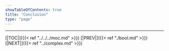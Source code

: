 ```yaml
---
showTableOfContents: true
title: "Conclusion"
type: "page"
---
```







---
[|TOC|]({{< ref "../../../moc.md" >}})
[|PREV|]({{< ref "./bool.md" >}})
[|NEXT|]({{< ref "../complex.md" >}})

